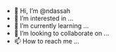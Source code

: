 - 👋 Hi, I’m @ndassah
- 👀 I’m interested in ...
- 🌱 I’m currently learning ...
- 💞️ I’m looking to collaborate on ...
- 📫 How to reach me ...

<!---
ndassah/ndassah is a ✨ special ✨ repository because its `README.md` (this file) appears on your GitHub profile.
You can click the Preview link to take a look at your changes.
--->
